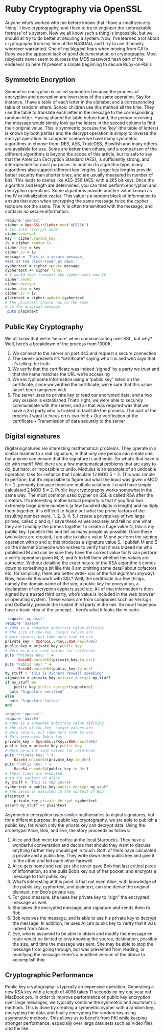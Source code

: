 # Ruby Cryptography via OpenSSL

Anyone who’s worked with me before knows that I have a small security ‘thing’. I love cryptography, and I love to try to engineer the ‘unbreakable fortress’ of a system. Now we all know such a thing is impossible, but we should all try to do better at securing a system.
Now, I’ve learned a lot about cryptography from my time at the NASDAQ, and I try to use it heavily wherever warranted. One of my biggest fears when moving from C# to Ruby was the apparent lack of good documentation on cryptography. Most rubyiests never seem to surpass the MD5 password hash part of the endeavor so here I’ll present a simple beginning to secure Ruby-on-Rails

## Symmetric Encryption
Symmetric encryption is called symmetric because the process of encryption and decryption are inversions of the same operation. Say for instance, I have a table of each letter in the alphabet and a corresponding table of random letters. School children use this method all the time. They use the table to translate each letter in the message to the corresponding random letter. Having shared the table before hand, the person receiving the message would simply look up the letters in the second column to find their original value. This is symmetric because the ‘key’ (the table of letters) is known by both parties and the decrypt operation is simply to inverse the encrypt operation.
In computer science we have many symmetric algorithms to choose from. DES, AES, TripleDES, Blowfish and many others are available for use. Some are better then others, and a comparison of the different algorithms is beyond the scope of this article, but its safe to say that the American Encryption Standard (AES), is sufficiently strong, and interoperable for most purposes. In addition to algorithm type, many algorithms also support different key lengths. Larger key lengths provide better security then shorter ones, and are usually measured in number of bits. This leads to names like AES-256 (AES, with a 265 bit key).
Once the algorithm and length are determined, you can then perform encryption and decryption operations. Some algorithms provide another value known as the IV or initialization vector. This value is a random block of information to ensure that even when encrypting the same message twice the cypher texts are not the same. The IV is often transmitted with the message, and contains no secure information.

```ruby
require 'openssl'
cipher = OpenSSL::Cipher.new('AES256')
# Set into 'encrypt mode'
cipher.encrypt
key = cipher.random_key
iv = cipher.random_iv
cipher.key = key
cipher.iv = iv
message = 'This is a secure message,
meet at the clock-tower at dawn.'
cyphertext = cipher.update message
cyphertext += cipher.final
# I would then transmit the cypher-text and IV
cipher.reset
cipher.decrypt
cipher.key = key
cipher.iv = iv
plaintext = cipher.update cyphertext
# The plaintext should now be the same
# as the original message
 puts plaintext
 ```

## Public Key Cryptography

We all know that we’re ‘secure’ when communicating over SSL, but why? Well, here’s a breakdown of the process from 1000ft.
1. We connect to the server on port 443 and request a secure connection
2. The server presents it’s “certificate” saying who it is and who says that it’s telling the truth
3. We verify that the certificate was indeed ‘signed’ by a party we trust and that the name matches the URL we’re accessing
4. We encrypt some information using a “public key” listed on the certificate, since we verified the certificate, we’re sure that this value hasn’t been tampered with
5. The server uses its private key to read our encrypted data, and a two way session is established
That’s right, we were able to securely communicate with the server, and all that was required was that we have a 3rd party who is trusted to facilitate the process. The part of the process I want to focus on is two fold:
• Our verification of the certificate
• Transmission of data securely to the server

## Digital signatures

Digital signatures are interesting mathematical problems. They operate in a similar manner to a real signature, in that only one person can create one, but anyone can ensure that the signature is authentic. So what’s that have to do with math? Well there are a few mathematical problems that are easy to do, but hard, or impossible to undo. Modulus is an example of an undoable operation, take for instance that I calculate 12 MOD 5 = 2. This was simple to perform, but it’s impossible to figure out what the input was given x MOD 5 = 2, primarily because there are multiple solutions. I could have simply calculated 2 MOD 5 = 2. Public key cryptography works somewhat in the same way. The most common used cypher on SSL is called RSA after the creators. It’s interesting mathematical property is that if you find two extremely large prime numbers (a few hundred digits in length) and multiply them together, it is difficult to figure out what the prime factors of the resulting number were.
1.
2.
3.
4. 5.
I create a private key of two large primes, called p and q, I save these values securely and tell no one what they are
I multiply the primes together to create a huge value N, this is my public key. I publish this and tell as many people as possible.
Once these two values are created, I am able to take a value M and perform the signing operation with p and q, this produces a signature value S.
I publish M and S on the internet
Someone who wishes to verify that it was indeed me who published M and can be sure they have the correct value for N can perform a verify operation given M, S, and N to tell them whether the values are authentic.
Without detailing the exact nature of the RSA algorithm it comes down to something a bit like this (I am omitting some detail about cofactors etc. for simplicity, there are better write- ups of the full algorithm anyway):
Now, how did this work with SSL? Well, the certificate is a few things, namely the domain name of the site, a public key for encryption, a declaration of encryption cyphers used etc. All of that information is then signed by a trusted third party, who’s value is included in the web browser or operating system. These values are from companies such as Verisign and GoDaddy, provide the trusted third party in the mix.
So now I hope you have a basic idea of the concept... here’s what it looks like in code.

```ruby
 require 'openssl'
require 'base64'
# 4096 is a somewhat arbitrary value defining
# the size of the key. Larger values are
# more secure, but take more time to use
private_key = OpenSSL::PKey::RSA.new(4096)
public_key = private_key.public_key
# Here we print some values for reference
puts "Private Key: " +
      Base64.encode64(private_key.to_der)
puts "Public Key: " +
      Base64.encode64(public_key.to_der)
my_stuff = 'This is Richard Penwell speaking'
signature = private_key.private_encrypt my_stuff
if my_stuff ==
    public_key.public_decrypt(signature)
  puts "Signature verified"
else
  puts "Signature failes"
end
```

```ruby
require 'openssl'
require 'base64'
# 4096 is a somewhat arbitrary value defining
# the size of the key. Larger values are
# more secure, but take more time to use
# This generates Bob's key
private_key = OpenSSL::PKey::RSA.new(4096)
public_key = private_key.public_key
# Here we print some values for reference
puts "Private Key: " +
    Base64.encode64(private_key.to_der)
puts "Public Key: " +
    Base64.encode64(public_key.to_der)
# These lines are executed
# in the context of Alice
my_stuff = 'This is top secret'
cyphertext = public_key.public_encrypt my_stuff
# The below is executed in the context of Bob
plaintext =
    private_key.private_decrypt cyphertext
assert my_stuff == plaintext
```

Asymmetric encryption uses similar mathematics to digital signatures, but for a different purpose. In public key cryptography, we are able to publish a public key, for which only the private key can decrypt data. Using the archetypal Alice, Bob, and Eve, the story proceeds as follows:
1. Alice and Bob meet for coffee at the local Starbucks. They have a wonderful conversation and decide that should they want to discuss anything further they should get in touch. Both of them have calculated a private and a public key. They write down their public key and give it to the other and bid each other farewell.
2. Alice gets home and realizes she never gave Bob that last critical piece of information, so she pulls Bob’s key out of her pocket, and encrypts a message to that public key
3. What’s interesting at this point is that not even Alice, with knowledge of the public key, cyphertext, and plaintext, can she derive the original plaintext, nor Bob’s private key.
4. For good measure, she uses her private key to “sign” the encrypted message as well.
5. She takes the encrypted message, and signature and sends them to Bob.
6. Bob receives the message, and is able to use his private key to decrypt the message. In addition, he uses Alice’s public key to verify that it was indeed from Alice.
7. Eve, who is assumed to be able to obtain and modify the message en route would be limited to only knowing the source, destination, possibly the size, and time the message was sent. She may be able to stop the message from going through, but was prevented from reading, or modifying the message.
Here’s a modified version of the above to accomplish this:

## Cryptographic Performance
Public key cryptography is typically an expensive operation. Generating a new RSA key with a length of 4096 takes 11 seconds on my one year old MacBook pro. In order to improve performance of public key encryption over large messages, we typically combine the symmetric and asymmetric methods. This is done by creating a symmetric cypher with a random key, encrypting the data, and finally encrypting the random key using asymmetric methods.
This allows us to benefit from PKI while keeping stronger performance, especially over large data sets such as Video files and the like.